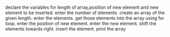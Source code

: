 declare the variables for length of array,position of new element and new element to be inserted.
enter the number of elements.
create an array of the given length.
enter the elements.
get those elements into the array using for loop.
enter the position of new element.
enter the new element.
shift the elements towards right.
insert the element.
print the array
